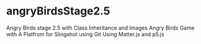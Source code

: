 # angryBirdsStage2.5
Angry Birds stage 2.5 with Class Inheritance and Images
Angry Birds Game with A Platfrom for Slingshot using Git
Using Matter.js and p5.js